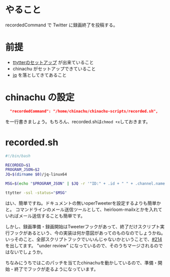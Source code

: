 <!--
.. date: 2015-09-25T14:27:40+09:00
.. draft: false
.. tags: chinachu, twitter, ttytter
.. title: chinachu と ttytter で Twitter に録画投稿
.. socialsharing: true
-->

# やること

recordedCommand で Twitter に録画終了を投稿する。

<!--more-->

# 前提

* [ttytterのセットアップ](http://kounoike.github.io/posts/2015-09-23-ttytter/) が出来ていること
* chinachu がセットアップできていること
* [jq](https://stedolan.github.io/jq/) を落としてきてあること

# chinachu の設定

```json
  "recordedCommand": "/home/chinachu/chinachu-scripts/recorded.sh",
```

を一行書きましょう。もちろん、recorded.shは`chmod +x`しておきます。

# recorded.sh

```bash
#!/bin/bash

RECORDED=$1
PROGRAM_JSON=$2
JQ=$(dirname $0)/jq-linux64

MSG=$(echo "$PROGRAM_JSON" | $JQ -r '"ID:" + .id + " " + .channel.name + "で「" + .title + "」の録画を終了しました"')

ttytter -ssl -status="$MSG"
```

はい、簡単ですね。ドキュメントの無いoperTweeterを設定するよりも簡単かと。
コマンドラインのメール送信ツールとして、heirloom-mailxとかを入れていればメール送信することも簡単です。

しかし、録画準備・録画開始はTweeterフックがあって、終了だけスクリプト実行フックがあるという、今の実装は何か意図があってのものなのでしょうかね。
いっそのこと、全部スクリプトフックでいいんじゃないかということで、[#214](https://github.com/kanreisa/Chinachu/pull/214)を出してます。
"under review" になっているので、そのうちマージされるのではないでしょうか。

ちなみにうちではこのパッチを当てたchinachuを動かしているので、準備・開始・終了でフックが走るようになっています。
